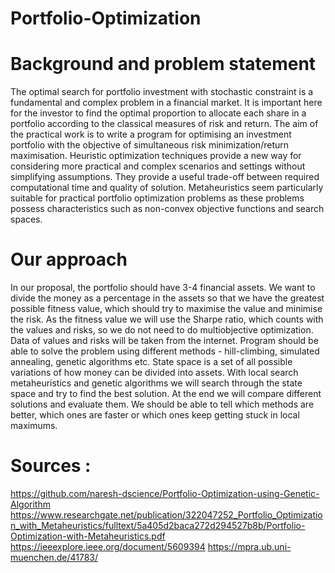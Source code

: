 # Portfolio-Optimization

# Background and problem statement
The optimal search for portfolio investment with stochastic constraint is a fundamental and complex problem in a financial market. It is important here for the investor to find the optimal proportion to allocate each share in a portfolio according to the classical measures of risk and return. 
The aim of the practical work is to write a program for optimising an investment portfolio with the objective of simultaneous risk minimization/return maximisation. Heuristic optimization techniques provide a new way for considering more practical and complex scenarios and settings without simplifying assumptions. They provide a useful trade-off between required computational time and quality of solution. Metaheuristics seem particularly suitable for practical portfolio optimization problems as these problems possess characteristics such as non-convex objective functions and search spaces.

# Our approach 
In our proposal, the portfolio should have 3-4 financial assets. We want to divide the money as a percentage in the assets so that we have the greatest possible fitness value, which should try to maximise the value and minimise the risk. As the fitness value we will use the Sharpe ratio, which counts with the values and risks, so we do not need to do multiobjective optimization. Data of values and risks will be taken from the internet.
Program should be able to solve the problem using different methods - hill-climbing, simulated annealing, genetic algorithms etc. State space is a set of all possible variations of how money can be divided into assets. With local search metaheuristics and genetic algorithms we will search through the state space and try to find the best solution. 
At the end we will compare different solutions and evaluate them. We should be able to tell which methods are better, which ones are faster or which ones keep getting stuck in local maximums.

# Sources :
https://github.com/naresh-dscience/Portfolio-Optimization-using-Genetic-Algorithm
https://www.researchgate.net/publication/322047252_Portfolio_Optimization_with_Metaheuristics/fulltext/5a405d2baca272d294527b8b/Portfolio-Optimization-with-Metaheuristics.pdf
https://ieeexplore.ieee.org/document/5609394
https://mpra.ub.uni-muenchen.de/41783/
